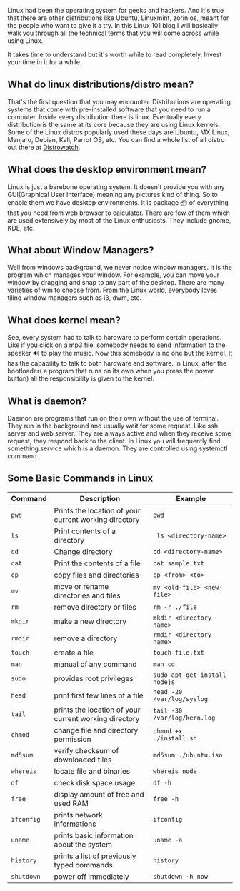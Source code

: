 Linux had been the operating system for geeks and hackers. And it's true that there are other distributions like Ubuntu, Linuxmint, zorin os, meant for the people who want to give it a try. In this Linux 101 blog I will basically walk you through all the technical terms that you will come across while using Linux.

It takes time to understand but it's worth while to read completely. Invest your time in it for a while.

## What do linux distributions/distro mean?

That's the first question that you may encounter. Distributions are operating systems that come with pre-installed software that you need to run a computer. Inside every distribution there is linux. Eventually every distribution is the same at its core because they are using Linux kernels. Some of the Linux distros popularly used these days are Ubuntu, MX Linux, Manjaro, Debian, Kali, Parrot OS, etc. You can find a whole list of all distro out there at [Distrowatch](https://distrowatch.com).

## What does the desktop environment mean?

Linux is just a barebone operating system. It doesn't provide you with any GUI(Graphical User Interface) meaning any pictures kind of thing. So to enable them we have desktop environments. It is package 📦 of everything that you need from web browser to calculator. There are few of them which are used extensively by most of the Linux enthusiasts. They include gnome, KDE, etc.

## What about Window Managers?

Well from windows background, we never notice window managers. It is the program which manages your window. For example, you can move your window by dragging and snap to any part of the desktop. There are many varieties of wm to choose from. From the Linux world, everybody loves tiling window managers such as i3, dwm, etc.

## What does kernel mean?

See, every system had to talk to hardware to perform certain operations. Like if you click on a mp3 file, somebody needs to send information to the speaker 🔊 to play the music. Now this somebody is no one but the kernel. It has the capability to talk to both hardware and software. In Linux, after the bootloader( a program that runs on its own when you press the power button) all the responsibility is given to the kernel.

## What is daemon?

Daemon are programs that run on their own without the use of terminal. They run in the background and usually wait for some request. Like ssh server and web server. They are always active and when they receive some request, they respond back to the client. In Linux you will frequently find something.service which is a daemon. They are controlled using systemctl command.

## Some Basic Commands in Linux

<div>

| Command     | Description                                           | Example                       |
| ----------- | ----------------------------------------------------- | ----------------------------- |
| `pwd`       | Prints the location of your current working directory | `pwd`                         |
| `ls`        | Print contents of a directory                         | ` ls <directory-name>`        |
| `cd`        | Change directory                                      | `cd <directory-name> `        |
| `cat`       | Print the contents of a file                          | `cat sample.txt `             |
| `cp`        | copy files and directories                            | `cp <from> <to>`              |
| `mv `       | move or rename directories and files                  | `mv <old-file> <new-file>`    |
| `rm `       | remove directory or files                             | `rm -r ./file`                |
| `mkdir `    | make a new directory                                  | `mkdir <directory-name>`      |
| `rmdir`     | remove a directory                                    | `rmdir <directory-name>`      |
| `touch`     | create a file                                         | `touch file.txt`              |
| `man`       | manual of any command                                 | `man cd`                      |
| `sudo`      | provides root privileges                              | `sudo apt-get install nodejs` |
| `head`      | print first few lines of a file                       | `head -20 /var/log/syslog`    |
| `tail`      | prints the location of your current working directory | `tail -30 /var/log/kern.log`  |
| `chmod `    | change file and directory permission                  | `chmod +x ./install.sh`       |
| `md5sum`    | verify checksum of downloaded files                   | `md5sum ./ubuntu.iso`         |
| `whereis`   | locate file and binaries                              | `whereis node`                |
| `df`        | check disk space usage                                | `df -h`                       |
| `free`      | display amount of free and used RAM                   | `free -h`                     |
| `ifconfig ` | prints network informations                           | `ifconfig`                    |
| `uname`     | prints basic information about the system             | `uname -a`                    |
| `history`   | prints a list of previously typed commands            | `history`                     |
| `shutdown`  | power off immediately                                 | `shutdown -h now`             |

</div>
